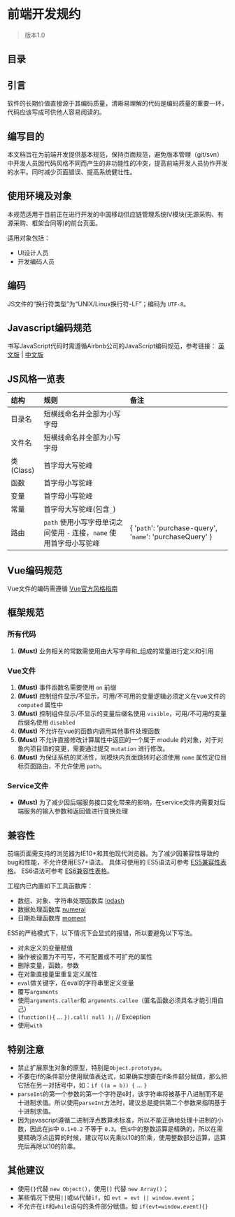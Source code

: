 # 前端开发规约
> 版本1.0

## 目录

## 引言

软件的长期价值直接源于其编码质量，清晰易理解的代码是编码质量的重要一环，代码应该写成可供他人容易阅读的。

## 编写目的

本文档旨在为前端开发提供基本规范，保持页面规范，避免版本管理（git/svn）中开发人员因代码风格不同而产生的非功能性的冲突，提高前端开发人员协作开发的水平。同时减少页面错误、提高系统健壮性。

## 使用环境及对象

本规范适用于目前正在进行开发的中国移动供应链管理系统IV模块(无源采购、有源采购、框架合同等)的前台页面。

适用对象包括：

* UI设计人员
* 开发编码人员

## 编码

JS文件的“换行符类型”为“UNIX/Linux换行符-LF”；编码为 `UTF-8`。

## Javascript编码规范

书写JavaScript代码时需遵循Airbnb公司的JavaScript编码规范，参考链接： [英文版](https://github.com/airbnb/javascript) | [中文版](https://github.com/BingKui/javascript-zh)

## JS风格一览表

| 结构 | 规则 | 备注 |
| :------------- |:-------------| :-----|
| 目录名 | 短横线命名并全部为小写字母 |  |
| 文件名 | 短横线命名并全部为小写字母 |  |
| 类(Class) | 首字母大写驼峰 |  |
| 函数 | 首字母小写驼峰 |  |
| 变量 | 首字母小写驼峰 ||
| 常量 | 首字母大写驼峰(包含`_`) ||
| 路由 | `path` 使用小写字母单词之间使用 `-` 连接，`name` 使用首字母小写驼峰 | { '`path`': 'purchase-query', '`name`': 'purchaseQuery' } |

## Vue编码规范

Vue文件的编码需遵循 [Vue官方风格指南](https://cn.vuejs.org/v2/style-guide/index.html)

## 框架规范

### 所有代码

1. **(Must)** 业务相关的常数需使用由大写字母和_组成的常量进行定义和引用

### Vue文件

1. **(Must)** 事件函数名需要使用 `on` 前缀
2. **(Must)** 控制组件显示/不显示，可用/不可用的变量逻辑必须定义在vue文件的 `computed` 属性中
3. **(Must)** 控制组件显示/不显示的变量后缀名使用 `visible`，可用/不可用的变量后缀名使用 `disabled`
4. **(Must)** 不允许在vue的函数内调用其他事件处理函数
5. **(Must)** 不允许直接修改计算属性中返回的一个属于 module 的对象，对于对象内项目值的变更，需要通过提交 `mutation` 进行修改。
6. **(Must)** 为保证系统的灵活性，同模块内页面跳转时必须使用 `name` 属性定位目标页面路由，不允许使用 `path`。

### Service文件

* **(Must)** 为了减少因后端服务接口变化带来的影响，在service文件内需要对后端服务的输入参数和返回值进行变换处理

## 兼容性

前端页面需支持的浏览器为IE10+和其他现代浏览器。为了减少因兼容性导致的bug和性能，不允许使用ES7+语法。
具体可使用的
ES5语法可参考 [ES5兼容性表格](https://kangax.github.io/es5-compat-table/)。
ES6语法可参考 [ES6兼容性表格](https://kangax.github.io/es6-compat-table/)。

工程内已内置如下工具函数库：

* 数组、对象、字符串处理函数库 [lodash](https://lodash.com/docs)
* 数据处理函数库 [numeral](http://numeraljs.com/)
* 日期处理函数库 [moment](https://momentjs.com/docs/)

ES5的严格模式下，以下情况下会显式的报错，所以要避免以下写法。

* 对未定义的变量赋值
* 操作被设置为不可写，不可配置或不可扩充的属性
* 删除变量，函数，参数
* 在对象直接量里重复定义属性
* `eval`做关键字，在eval的字符串里定义变量
* 覆写`arguments`
* 使用`arguments.caller`和 `arguments.callee`（匿名函数必须具名才能引用自己）
* `(function(){` … `}).call( null );` // Exception
* 使用`with`

## 特别注意

* 禁止扩展原生对象的原型，特别是`Object.prototype`。
* 不要在if的条件部分使用赋值表达式，如果确实想要在if条件部分赋值，那么把它括在另一对括号中，如：`if ((a = b)) {` ... `}`
* `parseInt`的第一个参数的第一个字符是`0`时，该字符串将被基于八进制而不是十进制求值。所以使用`parseInt`方法时，建议总是提供第二个参数来指明基于十进制求值。
* 因为javascript遵循二进制浮点数算术标准，所以不能正确地处理十进制的小数，因此在js中 `0.1+0.2` 不等于 `0.3`。但js中的整数运算是精确的，所以在需要精确浮点运算的时候，建议可以先乘以10的阶乘，使用整数部分运算，运算完后再除以10的阶乘。

## 其他建议

* 使用`{}`代替 `new Object()`，使用`[]` 代替 `new Array()`；
* 某些情况下使用`||`或`&&`代替`if`，如 `evt = evt || window.event`；
* 不允许在`if`和`while`语句的条件部分赋值。如 `if(evt=window.event){}`